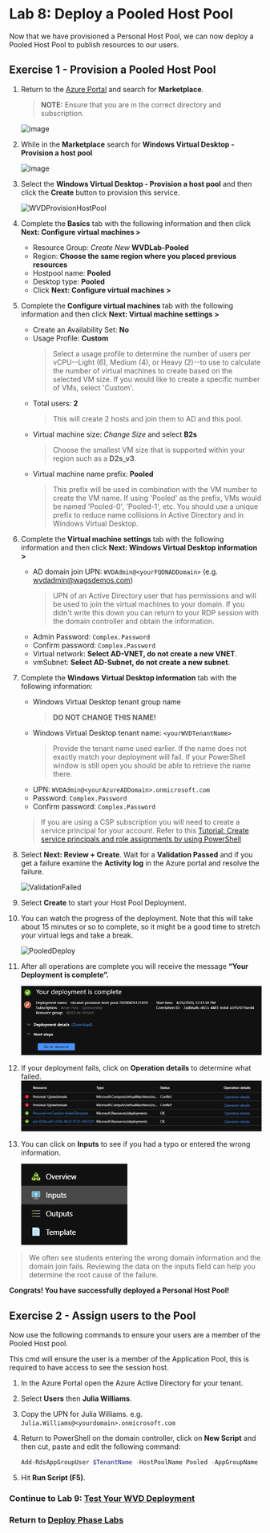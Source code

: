 # Lab 8: Deploy a Pooled Host Pool

Now that we have provisioned a Personal Host Pool, we can now deploy a Pooled Host Pool to publish resources to our users.

## Exercise 1 - Provision a Pooled Host Pool

1. Return to the [Azure Portal](https://portal.azure.com) and search for **Marketplace**.  
    > **NOTE:** Ensure that you are in the correct directory and subscription.

    ![image](../attachments/4e91cf3c29be44f486c9b7428235071c.png)

2. While in the **Marketplace** search for **Windows Virtual Desktop - Provision a host pool**

    ![image](../attachments/8be16b1ed7e18681ce7554cf8c13bf57.png)

3. Select the **Windows Virtual Desktop - Provision a host pool** and then click the **Create** button to provision this service.

    ![WVDProvisionHostPool](../attachments/WVDProvisionHostPool.PNG)

4. Complete the **Basics** tab with the following information and then click **Next: Configure virtual machines >**
    * Resource Group: *Create New* **WVDLab-Pooled**
    * Region: **Choose the same region where you placed previous resources**
    * Hostpool name: **Pooled**
    * Desktop type: **Pooled**
    * Click **Next: Configure virtual machines >**
5. Complete the **Configure virtual machines** tab with the following information and then click **Next: Virtual machine settings >**
    * Create an Availability Set: **No**
    * Usage Profile: **Custom**
        > Select a usage profile to determine the number of users per vCPU--Light (6), Medium (4), or Heavy (2)--to use to calculate the number of virtual machines to create based on the selected VM size. If you would like to create a specific number of VMs, select 'Custom'.
    * Total users: **2**
        >This will create 2 hosts and join them to AD and this pool.
    * Virtual machine size: *Change Size* and select **B2s**
        >Choose the smallest VM size that is supported within your region such as a **D2s_v3**.
    * Virtual machine name prefix: **Pooled**
        >This prefix will be used in combination with the VM number to create the VM name. If using 'Pooled' as the prefix, VMs would be named 'Pooled-0', 'Pooled-1', etc. You should use a unique prefix to reduce name collisions in Active Directory and in Windows Virtual Desktop.

6. Complete the **Virtual machine settings** tab with the following information and then click **Next: Windows Virtual Desktop information >**
    * AD domain join UPN: `WVDAdmin@<yourFQDNADDomain>` (e.g. wvdadmin@wagsdemos.com)
        >UPN of an Active Directory user that has permissions and will be used to join the virtual machines to your domain.  If you didn't write this down you can return to your RDP session with the domain controller and obtain the information.
    * Admin Password: `Complex.Password`
    * Confirm password: `Complex.Password`
    * Virtual network: **Select AD-VNET, do not create a new VNET**.
    * vmSubnet: **Select AD-Subnet, do not create a new subnet**.

7. Complete the **Windows Virtual Desktop information** tab with the following information:
    * Windows Virtual Desktop tenant group name
        >**DO NOT CHANGE THIS NAME!**
    * Windows Virtual Desktop tenant name:   `<yourWVDTenantName>`
        >Provide the tenant name used earlier. If the name does not exactly match your deployment will fail.  If your PowerShell window is still open you should be able to retrieve the name there.
    * UPN: `WVDAdmin@<yourAzureADDomain>.onmicrosoft.com`
    * Password: `Complex.Password`
    * Confirm password: `Complex.Password`

    > If you are using a CSP subscription you will need to create a service principal for your account.  Refer to this [Tutorial: Create service principals and role assignments by using PowerShell](https://docs.microsoft.com/en-us/azure/virtual-desktop/create-service-principal-role-powershell)

8. Select **Next: Review + Create**. Wait for a **Validation Passed** and if you get a failure examine the **Activity log** in the Azure portal and resolve the failure.

   ![ValidationFailed](../attachments/ValidationFailed.PNG)

9. Select **Create** to start your Host Pool Deployment.

10. You can watch the progress of the deployment.  Note that this will take about 15 minutes or so to complete, so it might be a good time to stretch your virtual legs and take a break.

    ![PooledDeploy](../attachments/PooledDeploy.PNG)
11. After all operations are complete you will receive the message **“Your Deployment is complete”.**

    ![PooledPoolDeployed](../attachments/PooledPoolDeployed.PNG)

12. If your deployment fails, click on **Operation details** to determine what failed.
    ![DomainJoinFailed](../attachments/DomainJoinFailed.PNG)

13. You can click on **Inputs** to see if you had a typo or entered the wrong information.

    ![Inputs](../attachments/Inputs.PNG)

>We often see students entering the wrong domain information and the domain join fails.  Reviewing the data on the inputs field can help you determine the root cause of the failure.

**Congrats! You have successfully deployed a Personal Host Pool!**

## Exercise 2 - Assign users to the Pool

Now use the following commands to ensure your users are a member of the Pooled Host pool.

This cmd will ensure the user is a member of the Application Pool, this is required to have access to see the session host.

1. In the Azure Portal open the Azure Active Directory for your tenant.
2. Select **Users** then **Julia Williams**.
3. Copy the UPN for Julia Williams.  e.g. `Julia.Williams@<yourdomain>.onmicrosoft.com`
4. Return to PowerShell on the domain controller, click on **New Script** and then cut, paste and edit the following command:

    ```Powershell
    Add-RdsAppGroupUser $TenantName -HostPoolName Pooled -AppGroupName "Desktop Application Group" -UserPrincipalName Julia.Williams@<yourdomain>.onmicrosoft.com
    ```

5. Hit **Run Script (F5)**.

### Continue to Lab 9: [Test Your WVD Deployment](Deploy-Lab09-Test-WVD-Deployment.md)

### Return to [Deploy Phase Labs](deploy.md)
